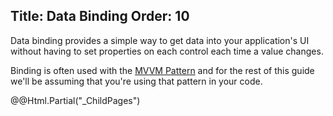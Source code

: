 Title: Data Binding
Order: 10
---

Data binding provides a simple way to get data into your application's UI without having to set properties
on each control each time a value changes.

Binding is often used with the [MVVM Pattern](https://msdn.microsoft.com/en-us/library/hh848246.aspx) and
for the rest of this guide we'll be assuming that you're using that pattern in your code.

<div>
  @@Html.Partial("_ChildPages")
</div>